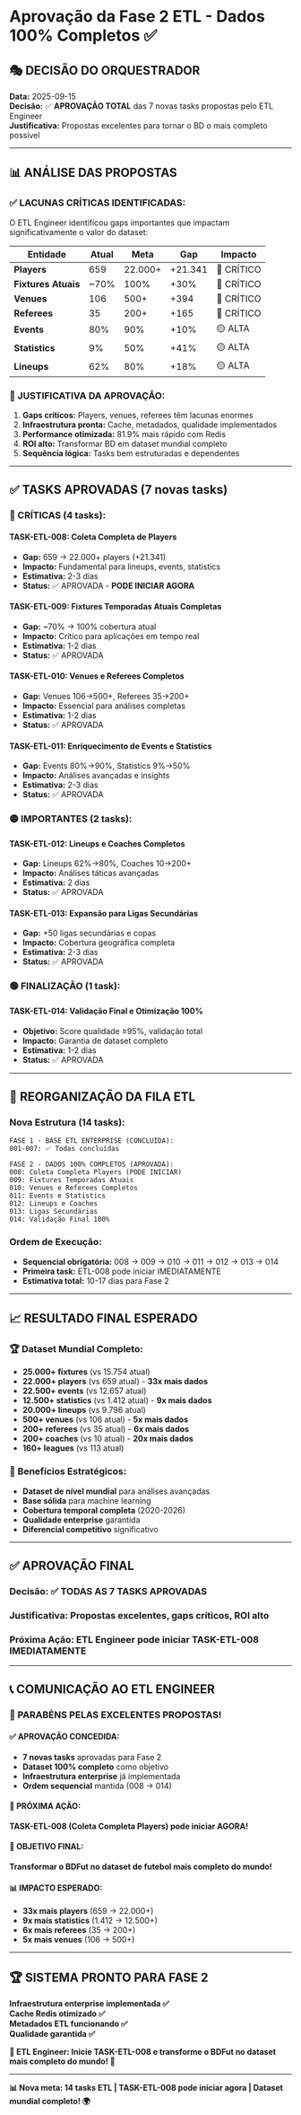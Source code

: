 # Aprovação da Fase 2 ETL - Dados 100% Completos ✅

## 🎭 **DECISÃO DO ORQUESTRADOR**
**Data:** 2025-09-15  
**Decisão:** ✅ **APROVAÇÃO TOTAL** das 7 novas tasks propostas pelo ETL Engineer  
**Justificativa:** Propostas excelentes para tornar o BD o mais completo possível  

---

## 📊 **ANÁLISE DAS PROPOSTAS**

### **✅ LACUNAS CRÍTICAS IDENTIFICADAS:**
O ETL Engineer identificou gaps importantes que impactam significativamente o valor do dataset:

| Entidade | Atual | Meta | Gap | Impacto |
|----------|-------|------|-----|---------|
| **Players** | 659 | 22.000+ | +21.341 | 🔴 CRÍTICO |
| **Fixtures Atuais** | ~70% | 100% | +30% | 🔴 CRÍTICO |
| **Venues** | 106 | 500+ | +394 | 🔴 CRÍTICO |
| **Referees** | 35 | 200+ | +165 | 🔴 CRÍTICO |
| **Events** | 80% | 90% | +10% | 🟡 ALTA |
| **Statistics** | 9% | 50% | +41% | 🟡 ALTA |
| **Lineups** | 62% | 80% | +18% | 🟡 ALTA |

### **🎯 JUSTIFICATIVA DA APROVAÇÃO:**
1. **Gaps críticos:** Players, venues, referees têm lacunas enormes
2. **Infraestrutura pronta:** Cache, metadados, qualidade implementados
3. **Performance otimizada:** 81.9% mais rápido com Redis
4. **ROI alto:** Transformar BD em dataset mundial completo
5. **Sequência lógica:** Tasks bem estruturadas e dependentes

---

## ✅ **TASKS APROVADAS (7 novas tasks)**

### **🔴 CRÍTICAS (4 tasks):**
#### **TASK-ETL-008: Coleta Completa de Players**
- **Gap:** 659 → 22.000+ players (+21.341)
- **Impacto:** Fundamental para lineups, events, statistics
- **Estimativa:** 2-3 dias
- **Status:** ✅ APROVADA - **PODE INICIAR AGORA**

#### **TASK-ETL-009: Fixtures Temporadas Atuais Completas**
- **Gap:** ~70% → 100% cobertura atual
- **Impacto:** Crítico para aplicações em tempo real
- **Estimativa:** 1-2 dias
- **Status:** ✅ APROVADA

#### **TASK-ETL-010: Venues e Referees Completos**
- **Gap:** Venues 106→500+, Referees 35→200+
- **Impacto:** Essencial para análises completas
- **Estimativa:** 1-2 dias
- **Status:** ✅ APROVADA

#### **TASK-ETL-011: Enriquecimento de Events e Statistics**
- **Gap:** Events 80%→90%, Statistics 9%→50%
- **Impacto:** Análises avançadas e insights
- **Estimativa:** 2-3 dias
- **Status:** ✅ APROVADA

### **🟡 IMPORTANTES (2 tasks):**
#### **TASK-ETL-012: Lineups e Coaches Completos**
- **Gap:** Lineups 62%→80%, Coaches 10→200+
- **Impacto:** Análises táticas avançadas
- **Estimativa:** 2 dias
- **Status:** ✅ APROVADA

#### **TASK-ETL-013: Expansão para Ligas Secundárias**
- **Gap:** +50 ligas secundárias e copas
- **Impacto:** Cobertura geográfica completa
- **Estimativa:** 2-3 dias
- **Status:** ✅ APROVADA

### **🟢 FINALIZAÇÃO (1 task):**
#### **TASK-ETL-014: Validação Final e Otimização 100%**
- **Objetivo:** Score qualidade ≥95%, validação total
- **Impacto:** Garantia de dataset completo
- **Estimativa:** 1-2 dias
- **Status:** ✅ APROVADA

---

## 🎯 **REORGANIZAÇÃO DA FILA ETL**

### **Nova Estrutura (14 tasks):**
```
FASE 1 - BASE ETL ENTERPRISE (CONCLUÍDA):
001-007: ✅ Todas concluídas

FASE 2 - DADOS 100% COMPLETOS (APROVADA):
008: Coleta Completa Players (PODE INICIAR)
009: Fixtures Temporadas Atuais
010: Venues e Referees Completos
011: Events e Statistics
012: Lineups e Coaches
013: Ligas Secundárias
014: Validação Final 100%
```

### **Ordem de Execução:**
- **Sequencial obrigatória:** 008 → 009 → 010 → 011 → 012 → 013 → 014
- **Primeira task:** ETL-008 pode iniciar IMEDIATAMENTE
- **Estimativa total:** 10-17 dias para Fase 2

---

## 📈 **RESULTADO FINAL ESPERADO**

### **🏆 Dataset Mundial Completo:**
- **25.000+ fixtures** (vs 15.754 atual)
- **22.000+ players** (vs 659 atual) - **33x mais dados**
- **22.500+ events** (vs 12.657 atual)
- **12.500+ statistics** (vs 1.412 atual) - **9x mais dados**
- **20.000+ lineups** (vs 9.796 atual)
- **500+ venues** (vs 106 atual) - **5x mais dados**
- **200+ referees** (vs 35 atual) - **6x mais dados**
- **200+ coaches** (vs 10 atual) - **20x mais dados**
- **160+ leagues** (vs 113 atual)

### **🎯 Benefícios Estratégicos:**
- **Dataset de nível mundial** para análises avançadas
- **Base sólida** para machine learning
- **Cobertura temporal completa** (2020-2026)
- **Qualidade enterprise** garantida
- **Diferencial competitivo** significativo

---

## ✅ **APROVAÇÃO FINAL**

### **Decisão:** ✅ **TODAS AS 7 TASKS APROVADAS**
### **Justificativa:** Propostas excelentes, gaps críticos, ROI alto
### **Próxima Ação:** ETL Engineer pode iniciar TASK-ETL-008 IMEDIATAMENTE

---

## 📞 **COMUNICAÇÃO AO ETL ENGINEER**

### **🎉 PARABÉNS PELAS EXCELENTES PROPOSTAS!**

#### **✅ APROVAÇÃO CONCEDIDA:**
- **7 novas tasks** aprovadas para Fase 2
- **Dataset 100% completo** como objetivo
- **Infraestrutura enterprise** já implementada
- **Ordem sequencial** mantida (008 → 014)

#### **🚀 PRÓXIMA AÇÃO:**
**TASK-ETL-008 (Coleta Completa Players) pode iniciar AGORA!**

#### **🎯 OBJETIVO FINAL:**
**Transformar o BDFut no dataset de futebol mais completo do mundo!**

#### **📊 IMPACTO ESPERADO:**
- **33x mais players** (659 → 22.000+)
- **9x mais statistics** (1.412 → 12.500+)
- **6x mais referees** (35 → 200+)
- **5x mais venues** (106 → 500+)

---

## 🏆 **SISTEMA PRONTO PARA FASE 2**

**Infraestrutura enterprise implementada ✅**  
**Cache Redis otimizado ✅**  
**Metadados ETL funcionando ✅**  
**Qualidade garantida ✅**  

**🔧 ETL Engineer: Inicie TASK-ETL-008 e transforme o BDFut no dataset mais completo do mundo! 🚀**

---

**📊 Nova meta: 14 tasks ETL | TASK-ETL-008 pode iniciar agora | Dataset mundial completo! 🌍**
